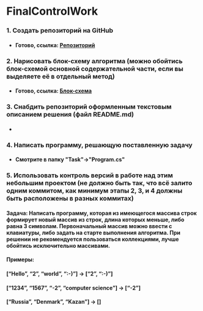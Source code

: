 # FinalControlWork

### 1. Создать репозиторий на GitHub

* #### Готово, ссылка:  [Репозиторий](https://github.com/NikitaMirabov/FinalControlWork)

### 2. Нарисовать блок-схему алгоритма (можно обойтись блок-схемой основной содержательной части, если вы выделяете её в отдельный метод)

* #### Готово, ссылка: [Блок-схема]()

### 3. Снабдить репозиторий оформленным текстовым описанием решения (файл README.md)

* ####

### 4. Написать программу, решающую поставленную задачу
* #### Смотрите в папку "Task"->"Program.cs"

### 5. Использовать контроль версий в работе над этим небольшим проектом (не должно быть так, что всё залито одним коммитом, как минимум этапы 2, 3, и 4 должны быть расположены в разных коммитах)

#### Задача: Написать программу, которая из имеющегося массива строк формирует новый массив из строк, длина которых меньше, либо равна 3 символам. Первоначальный массив можно ввести с клавиатуры, либо задать на старте выполнения алгоритма. При решении не рекомендуется пользоваться коллекциями, лучше обойтись исключительно массивами.

#### Примеры:
#### [“Hello”, “2”, “world”, “:-)”] → [“2”, “:-)”]
#### [“1234”, “1567”, “-2”, “computer science”] → [“-2”]
#### [“Russia”, “Denmark”, “Kazan”] → []